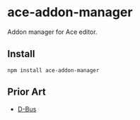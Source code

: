# ace-addon-manager #

Addon manager for Ace editor.

## Install ##

    npm install ace-addon-manager

## Prior Art ##

- [D-Bus]

[D-Bus]:http://dbus.freedesktop.org/doc/dbus-tutorial.html

